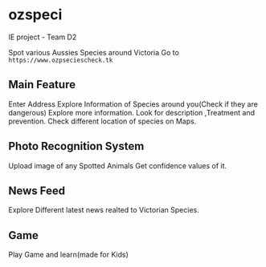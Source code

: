 # ozspeci
IE project - Team D2

Spot various Aussies Species around Victoria
Go to `https://www.ozpseciescheck.tk`

## Main Feature
Enter Address
Explore Information of Species around you(Check if they are dangerous)
Explore more information.
Look for description ,Treatment and prevention.
Check different location of species on Maps.


## Photo Recognition System
Upload image of any Spotted Animals
Get confidence values of it.

## News Feed
Explore Different latest news realted to Victorian Species.

## Game
Play Game and learn(made for Kids)
